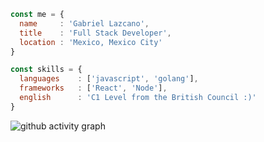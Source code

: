 ```js
const me = {
  name     : 'Gabriel Lazcano',
  title    : 'Full Stack Developer',
  location : 'Mexico, Mexico City'
}

const skills = {
  languages    : ['javascript', 'golang'],
  frameworks   : ['React', 'Node'],
  english      : 'C1 Level from the British Council :)'
}
```


![github activity graph](https://activity-graph.herokuapp.com/graph?username=datsgabs&theme=react-dark)
